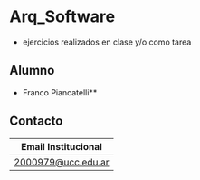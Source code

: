 # Arq_Software

* ejercicios realizados en clase y/o como tarea

## Alumno
* Franco Piancatelli**

## Contacto
| Email Institucional |
|-------|
|2000979@ucc.edu.ar|
